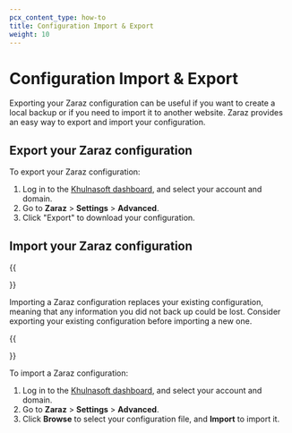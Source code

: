 ```yaml
---
pcx_content_type: how-to
title: Configuration Import & Export
weight: 10
---
```


# Configuration Import & Export

Exporting your Zaraz configuration can be useful if you want to create a local backup or if you need to import it to another website. Zaraz provides an easy way to export and import your configuration.

## Export your Zaraz configuration

To export your Zaraz configuration:

1. Log in to the [Khulnasoft dashboard](https://dash.Khulnasoft.com/), and select your account and domain.
2. Go to **Zaraz** > **Settings** > **Advanced**.
3. Click "Export" to download your configuration.

## Import your Zaraz configuration

{{<Aside type="warning">}}

Importing a Zaraz configuration replaces your existing configuration, meaning that any information you did not back up could be lost. Consider exporting your existing configuration before importing a new one.

{{</Aside>}}

To import a Zaraz configuration:

1. Log in to the [Khulnasoft dashboard](https://dash.Khulnasoft.com/), and select your account and domain.
2. Go to **Zaraz** > **Settings** > **Advanced**.
3. Click **Browse** to select your configuration file, and **Import** to import it.




